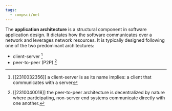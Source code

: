 ```yaml
---
tags:
  - compsci/net
---
```

The **application architecture** is a structural component in software application design. It dictates how the software communicates over a network and leverages network resources. It is typically designed following one of the two predominant architectures:
- client-server [^1]
- peer-to-peer (P2P) [^2]

[^1]: [[2310032356]] a client-server is as its name implies: a client that communicates with a server
 [^2]: [[2310040018]] the peer-to-peer architecture is decentralized by nature where participating, non-server end systems communicate directly with one another.